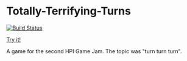 # Totally-Terrifying-Turns
[![Build Status](https://travis-ci.org/GameDrivenDesign/Totally-Terrifying-Turns.svg?branch=master)](https://travis-ci.org//GameDrivenDesign/Totally-Terrifying-Turns)

[Try it!](https://gamedrivendesign.github.io/Totally-Terrifying-Turns/index.html)

A game for the second HPI Game Jam.
The topic was "turn turn turn".
